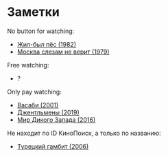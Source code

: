 # Заметки

No button for watching:
- [Жил-был пёс (1982)](https://www.kinopoisk.ru/film/45319/)
- [Москва слезам не верит (1979)](https://www.kinopoisk.ru/film/46708/)

Free watching:
- ?

Only pay watching:
- [Васаби (2001)](https://www.kinopoisk.ru/film/14288/)
- [Джентльмены (2019)](https://www.kinopoisk.ru/film/1143242/)
- [Мир Дикого Запада (2016)](https://www.kinopoisk.ru/series/195523/)

Не находит по ID КиноПоиск, а только по названию:
- [Турецкий гамбит (2006)](https://www.kinopoisk.ru/series/542445/)
